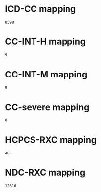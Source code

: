 # ICD-CC mapping

    8598

# CC-INT-H mapping

    9

# CC-INT-M mapping

    9

# CC-severe mapping

    8

# HCPCS-RXC mapping

    40

# NDC-RXC mapping

    12616

